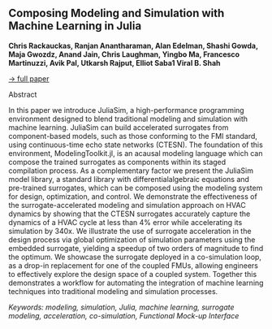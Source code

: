 ## Composing Modeling and Simulation with Machine Learning in Julia

**Chris Rackauckas, Ranjan Anantharaman, Alan Edelman, Shashi Gowda, Maja Gwozdz, Anand Jain, Chris Laughman, Yingbo Ma, Francesco Martinuzzi, Avik Pal, Utkarsh Rajput, Elliot Saba1 Viral B. Shah**

[&#8594; full paper](../proceedings/papers/Modelica2021session1B_paper3.pdf)

Abstract

In this paper we introduce JuliaSim, a high-performance
programming environment designed to blend traditional
modeling and simulation with machine learning. JuliaSim
can build accelerated surrogates from component-based
models, such as those conforming to the FMI standard,
using continuous-time echo state networks (CTESN). The
foundation of this environment, ModelingToolkit.jl, is an
acausal modeling language which can compose the trained
surrogates as components within its staged compilation
process. As a complementary factor we present the JuliaSim
model library, a standard library with differentialalgebraic
equations and pre-trained surrogates, which can
be composed using the modeling system for design, optimization,
and control. We demonstrate the effectiveness
of the surrogate-accelerated modeling and simulation approach
on HVAC dynamics by showing that the CTESN
surrogates accurately capture the dynamics of a HVAC
cycle at less than 4% error while accelerating its simulation
by 340x. We illustrate the use of surrogate acceleration
in the design process via global optimization
of simulation parameters using the embedded surrogate,
yielding a speedup of two orders of magnitude to find
the optimum. We showcase the surrogate deployed in a
co-simulation loop, as a drop-in replacement for one of
the coupled FMUs, allowing engineers to effectively explore
the design space of a coupled system. Together this
demonstrates a workflow for automating the integration of
machine learning techniques into traditional modeling and
simulation processes.

*Keywords: modeling, simulation, Julia, machine learning, surrogate modeling, acceleration, co-simulation, Functional Mock-up Interface*
